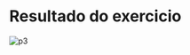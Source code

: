 # Resultado do exercicio
![p3](https://github.com/ArtthSilva/exercicio_backend_p3/assets/113397588/eaf833d6-2d6b-4bae-a625-259281bf0f09)
